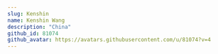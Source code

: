 ```yaml
---
slug: Kenshin
name: Kenshin Wang
description: "China"
github_id: 81074
github_avatar: https://avatars.githubusercontent.com/u/81074?v=4
---
```


